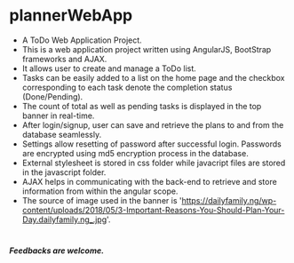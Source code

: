 # plannerWebApp
* A ToDo Web Application Project.
* This is a web application project written using AngularJS, BootStrap frameworks and AJAX.
* It allows user to create and manage a ToDo list.
* Tasks can be easily added to a list on the home page and the checkbox corresponding to each task denote the completion status (Done/Pending).
* The count of total as well as pending tasks is displayed in the top banner in real-time.
* After login/signup, user can save and retrieve the plans to and from the database seamlessly.
* Settings allow resetting of password after successful login. Passwords are encrypted using md5 encryption process in the database.
* External stylesheet is stored in css folder while javacript files are stored in the javascript folder.
* AJAX helps in communicating with the back-end to retrieve and store information from within the angular scope.
* The source of image used in the banner is 'https://dailyfamily.ng/wp-content/uploads/2018/05/3-Important-Reasons-You-Should-Plan-Your-Day.dailyfamily.ng_.jpg'.
#
***Feedbacks are welcome.***
